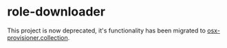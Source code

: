 # role-downloader

This project is now deprecated, it's functionality has been migrated to [osx-provisioner.collection](https://github.com/osx-provisioner/collection).

